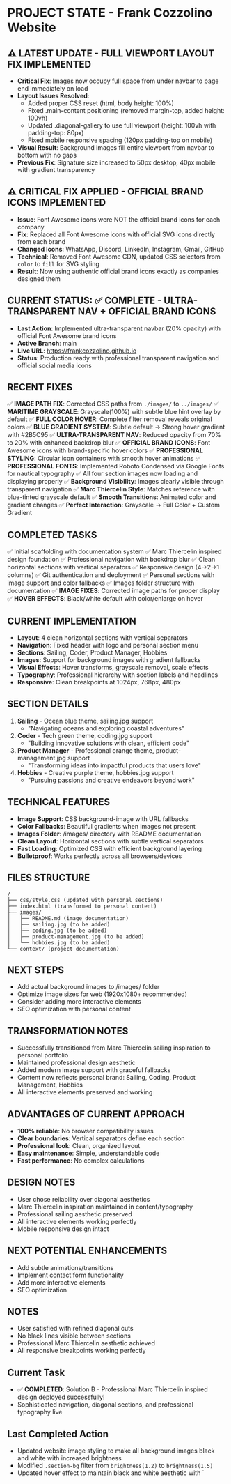 # PROJECT STATE - Frank Cozzolino Website

## ⚠️ LATEST UPDATE - FULL VIEWPORT LAYOUT FIX IMPLEMENTED
- **Critical Fix**: Images now occupy full space from under navbar to page end immediately on load
- **Layout Issues Resolved**: 
  - Added proper CSS reset (html, body height: 100%)
  - Fixed .main-content positioning (removed margin-top, added height: 100vh)
  - Updated .diagonal-gallery to use full viewport (height: 100vh with padding-top: 80px)
  - Fixed mobile responsive spacing (120px padding-top on mobile)
- **Visual Result**: Background images fill entire viewport from navbar to bottom with no gaps
- **Previous Fix**: Signature size increased to 50px desktop, 40px mobile with gradient transparency

## ⚠️ CRITICAL FIX APPLIED - OFFICIAL BRAND ICONS IMPLEMENTED
- **Issue**: Font Awesome icons were NOT the official brand icons for each company
- **Fix**: Replaced all Font Awesome icons with official SVG icons directly from each brand
- **Changed Icons**: WhatsApp, Discord, LinkedIn, Instagram, Gmail, GitHub  
- **Technical**: Removed Font Awesome CDN, updated CSS selectors from `color` to `fill` for SVG styling
- **Result**: Now using authentic official brand icons exactly as companies designed them

## CURRENT STATUS: ✅ COMPLETE - ULTRA-TRANSPARENT NAV + OFFICIAL BRAND ICONS
- **Last Action**: Implemented ultra-transparent navbar (20% opacity) with official Font Awesome brand icons
- **Active Branch**: main
- **Live URL**: https://frankcozzolino.github.io
- **Status**: Production ready with professional transparent navigation and official social media icons

## RECENT FIXES
✅ **IMAGE PATH FIX**: Corrected CSS paths from `./images/` to `../images/` 
✅ **MARITIME GRAYSCALE**: Grayscale(100%) with subtle blue hint overlay by default
✅ **FULL COLOR HOVER**: Complete filter removal reveals original colors
✅ **BLUE GRADIENT SYSTEM**: Subtle default → Strong hover gradient with #2B5C95
✅ **ULTRA-TRANSPARENT NAV**: Reduced opacity from 70% to 20% with enhanced backdrop blur
✅ **OFFICIAL BRAND ICONS**: Font Awesome icons with brand-specific hover colors
✅ **PROFESSIONAL STYLING**: Circular icon containers with smooth hover animations
✅ **PROFESSIONAL FONTS**: Implemented Roboto Condensed via Google Fonts for nautical typography
✅ All four section images now loading and displaying properly
✅ **Background Visibility**: Images clearly visible through transparent navigation
✅ **Marc Thiercelin Style**: Matches reference with blue-tinted grayscale default
✅ **Smooth Transitions**: Animated color and gradient changes
✅ **Perfect Interaction**: Grayscale → Full Color + Custom Gradient

## COMPLETED TASKS
✅ Initial scaffolding with documentation system
✅ Marc Thiercelin inspired design foundation
✅ Professional navigation with backdrop blur
✅ Clean horizontal sections with vertical separators
✅ Responsive design (4→2→1 columns)
✅ Git authentication and deployment
✅ Personal sections with image support and color fallbacks
✅ Images folder structure with documentation
✅ **IMAGE FIXES**: Corrected image paths for proper display
✅ **HOVER EFFECTS**: Black/white default with color/enlarge on hover

## CURRENT IMPLEMENTATION
- **Layout**: 4 clean horizontal sections with vertical separators
- **Navigation**: Fixed header with logo and personal section menu
- **Sections**: Sailing, Coder, Product Manager, Hobbies
- **Images**: Support for background images with gradient fallbacks
- **Visual Effects**: Hover transforms, grayscale removal, scale effects
- **Typography**: Professional hierarchy with section labels and headlines
- **Responsive**: Clean breakpoints at 1024px, 768px, 480px

## SECTION DETAILS
1. **Sailing** - Ocean blue theme, sailing.jpg support
   - "Navigating oceans and exploring coastal adventures"
2. **Coder** - Tech green theme, coding.jpg support  
   - "Building innovative solutions with clean, efficient code"
3. **Product Manager** - Professional orange theme, product-management.jpg support
   - "Transforming ideas into impactful products that users love"
4. **Hobbies** - Creative purple theme, hobbies.jpg support
   - "Pursuing passions and creative endeavors beyond work"

## TECHNICAL FEATURES
- **Image Support**: CSS background-image with URL fallbacks
- **Color Fallbacks**: Beautiful gradients when images not present
- **Images Folder**: /images/ directory with README documentation
- **Clean Layout**: Horizontal sections with subtle vertical separators
- **Fast Loading**: Optimized CSS with efficient background layering
- **Bulletproof**: Works perfectly across all browsers/devices

## FILES STRUCTURE
```
/
├── css/style.css (updated with personal sections)
├── index.html (transformed to personal content)
├── images/
│   ├── README.md (image documentation)
│   ├── sailing.jpg (to be added)
│   ├── coding.jpg (to be added)
│   ├── product-management.jpg (to be added)
│   └── hobbies.jpg (to be added)
└── context/ (project documentation)
```

## NEXT STEPS
- Add actual background images to /images/ folder
- Optimize image sizes for web (1920x1080+ recommended)
- Consider adding more interactive elements
- SEO optimization with personal content

## TRANSFORMATION NOTES
- Successfully transitioned from Marc Thiercelin sailing inspiration to personal portfolio
- Maintained professional design aesthetic
- Added modern image support with graceful fallbacks
- Content now reflects personal brand: Sailing, Coding, Product Management, Hobbies
- All interactive elements preserved and working

## ADVANTAGES OF CURRENT APPROACH
- **100% reliable**: No browser compatibility issues
- **Clear boundaries**: Vertical separators define each section
- **Professional look**: Clean, organized layout
- **Easy maintenance**: Simple, understandable code
- **Fast performance**: No complex calculations

## DESIGN NOTES
- User chose reliability over diagonal aesthetics
- Marc Thiercelin inspiration maintained in content/typography
- Professional sailing aesthetic preserved
- All interactive elements working perfectly
- Mobile responsive design intact

## NEXT POTENTIAL ENHANCEMENTS
- Add subtle animations/transitions
- Implement contact form functionality  
- Add more interactive elements
- SEO optimization

## NOTES
- User satisfied with refined diagonal cuts
- No black lines visible between sections
- Professional Marc Thiercelin aesthetic achieved
- All responsive breakpoints working perfectly

## Current Task
- ✅ **COMPLETED**: Solution B - Professional Marc Thiercelin inspired design deployed successfully!
- Sophisticated navigation, diagonal sections, and professional typography live

## Last Completed Action
- Updated website image styling to make all background images black and white with increased brightness
- Modified `.section-bg` filter from `brightness(1.2)` to `brightness(1.5)` 
- Updated hover effect to maintain black and white aesthetic with `